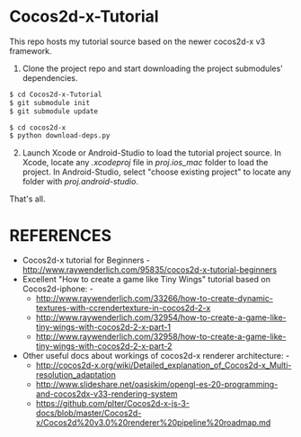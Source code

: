# Cocos2d-x-Tutorial

This repo hosts my tutorial source based on the newer cocos2d-x v3 framework. 

1. Clone the project repo and start downloading the project submodules' dependencies.
```sh
$ cd Cocos2d-x-Tutorial
$ git submodule init
$ git submodule update

$ cd cocos2d-x
$ python download-deps.py
```
2. Launch Xcode or Android-Studio to load the tutorial project source. In Xcode, locate any *.xcodeproj* file in *proj.ios_mac* folder to load the project.
In Android-Studio, select "choose existing project" to locate any folder with *proj.android-studio*.

That's all.

# REFERENCES

- Cocos2d-x tutorial for Beginners - http://www.raywenderlich.com/95835/cocos2d-x-tutorial-beginners
- Excellent "How to create a game like Tiny Wings" tutorial based on Cocos2d-iphone: -
   - http://www.raywenderlich.com/33266/how-to-create-dynamic-textures-with-ccrendertexture-in-cocos2d-2-x
   - http://www.raywenderlich.com/32954/how-to-create-a-game-like-tiny-wings-with-cocos2d-2-x-part-1
   - http://www.raywenderlich.com/32958/how-to-create-a-game-like-tiny-wings-with-cocos2d-2-x-part-2
- Other useful docs about workings of cocos2d-x renderer architecture: -
   - http://cocos2d-x.org/wiki/Detailed_explanation_of_Cocos2d-x_Multi-resolution_adaptation
   - http://www.slideshare.net/oasiskim/opengl-es-20-programming-and-cocos2dx-v33-rendering-system
   - https://github.com/plter/Cocos2d-x-js-3-docs/blob/master/Cocos2d-x/Cocos2d%20v3.0%20renderer%20pipeline%20roadmap.md


